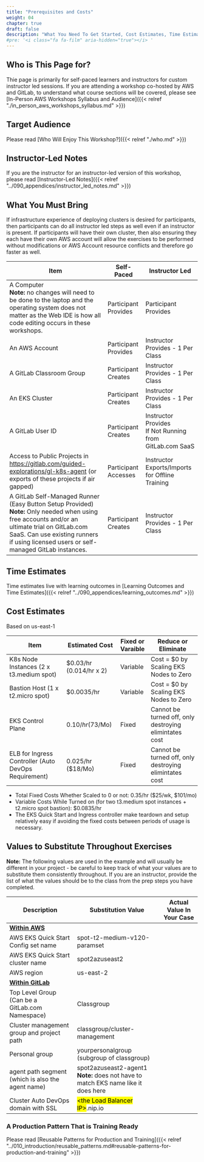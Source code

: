 ```yaml
---
title: "Prerequisites and Costs"
weight: 04
chapter: true
draft: false
description: "What You Need To Get Started, Cost Estimates, Time Estimates, Name Substitutions."
#pre: '<i class="fa fa-film" aria-hidden="true"></i> '
---
```


## Who is This Page for?

Thie page is primarily for self-paced learners and instructors for custom instructor led sessions. If you are attending a workshop co-hosted by AWS and GitLab, to understand what course sections will be covered, please see [In-Person AWS Workshops Syllabus and Audience]({{< relref "./in_person_aws_workshops_syllabus.md" >}})

## Target Audience

Please read [Who Will Enjoy This Workshop?]({{< relref "./who.md" >}})

## Instructor-Led Notes

If you are the instructor for an instructor-led version of this workshop, please read [Instructor-Led Notes]({{< relref "../090_appendices/instructor_led_notes.md" >}})

## What You Must Bring

If infrastructure experience of deploying clusters is desired for participants, then participants can do all instructor led steps as well even if an instructor is present. If participants will have their own cluster, then also ensuring they each have their own AWS account will allow the exercises to be performed without modifications or AWS Account resource conflicts and therefore go faster as well.

| Item                                                         | Self-Paced           | Instructor Led                                               |
| ------------------------------------------------------------ | -------------------- | ------------------------------------------------------------ |
| A Computer<br />**Note:** no changes will need to be done to the laptop and the operating system does not matter as the Web IDE is how all code editing occurs in these workshops. | Participant Provides | Participant Provides                                         |
| An AWS Account                                               | Participant Provides | Instructor Provides - 1 Per Class                            |
| A GitLab Classroom Group                                     | Participant Creates  | Instructor Provides - 1 Per Class                            |
| An EKS Cluster                                               | Participant Creates  | Instructor Provides - 1 Per Class                            |
| A GitLab User ID                                             | Participant Creates  | Instructor Provides <br />If Not Running from <br />GitLab.com SaaS |
| Access to Public Projects in https://gitlab.com/guided-explorations/gl-k8s-agent (or exports of these projects if air gapped) | Participant Accesses | Instructor Exports/Imports for Offline Training              |
| A GitLab Self-Managed Runner (Easy Button Setup Provided)<br />**Note:** Only needed when using free accounts and/or an ultimate trial on GitLab.com SaaS. Can use existing runners if using licensed users or self-managed GitLab instances. | Participant Creates  | Instructor Provides - 1 Per Class                            |

## Time Estimates

Time estimates live with learning outcomes in [Learning Outcomes and Time Estimates]({{< relref "../090_appendices/learning_outcomes.md" >}})

## Cost Estimates

Based on us-east-1

| Item                                                | Estimated Cost          | Fixed or <br />Varaible | Reduce or Eliminate                                    |
| --------------------------------------------------- | ----------------------- | ---------------------- | ------------------------------------------------------ |
| K8s Node Instances (2 x t3.medium spot)             | $0.03/hr (0.014/hr x 2) | Variable               | Cost = $0 by Scaling EKS Nodes to Zero                       |
| Bastion Host (1 x t2.micro spot)                    | $0.0035/hr          | Variable               | Cost = $0 by Scaling EKS Nodes to Zero                       |
| EKS Control Plane                                   | $0.10/hr ($73/Mo)       | Fixed                  | Cannot be turned off, only destroying elimintates cost |
| ELB for Ingress Controller (Auto DevOps Requirement) | 0.025/hr ($18/Mo)       | Fixed                  | Cannot be turned off, only destroying elimintates cost |

- Total Fixed Costs Whether Scaled to 0 or not: 0.35/hr ($25/wk, $101/mo)
- Variable Costs While Turned on (for two t3.medium spot instances + t2.micro spot bastion): $0.0835/hr
- The EKS Quick Start and Ingress controller make teardown and setup relatively easy if avoiding the fixed costs between periods of usage is necessary.

## Values to Substitute Throughout Exercises

**Note:** The following values are used in the example and will usually be different in your project - be careful to keep track of what your values are to substitute them consistently throughout. If you are an instructor, provide the list of what the values should be to the class from the prep steps you have completed.

| Description                                       | Substitution Value                                           | Actual Value In Your Case |
| ------------------------------------------------- | ------------------------------------------------------------ | ------------------------- |
| **<u>Within AWS</u>**                             |                                                              |                           |
| AWS EKS Quick Start Config set name               | spot-t2-medium-v120-paramset                                 |                           |
| AWS EKS Quick Start cluster name                  | spot2azuseast2                                               |                           |
| AWS region                                        | us-east-2                                                    |                           |
| **<u>Within GitLab</u>**                          |                                                              |                           |
| Top Level Group (Can be a GitLab.com Namespace)   | Classgroup                                                   |                           |
| Cluster management group and project path         | classgroup/cluster-management                                |                           |
| Personal group                                    | yourpersonalgroup (subgroup of classgroup)                   |                           |
| agent path segment (which is also the agent name) | spot2azuseast2-agent1<br />**Note:** does not have to match EKS name like it does here |                           |
| Cluster Auto DevOps domain with SSL               | <mark>\<the Load Balancer IP\></mark>.nip.io                 |                           |

### A Production Pattern That is Training Ready

Please read [Reusable Patterns for Production and Training]({{< relref "../010_introduction/reusable_patterns.md#reusable-patterns-for-production-and-training" >}})

